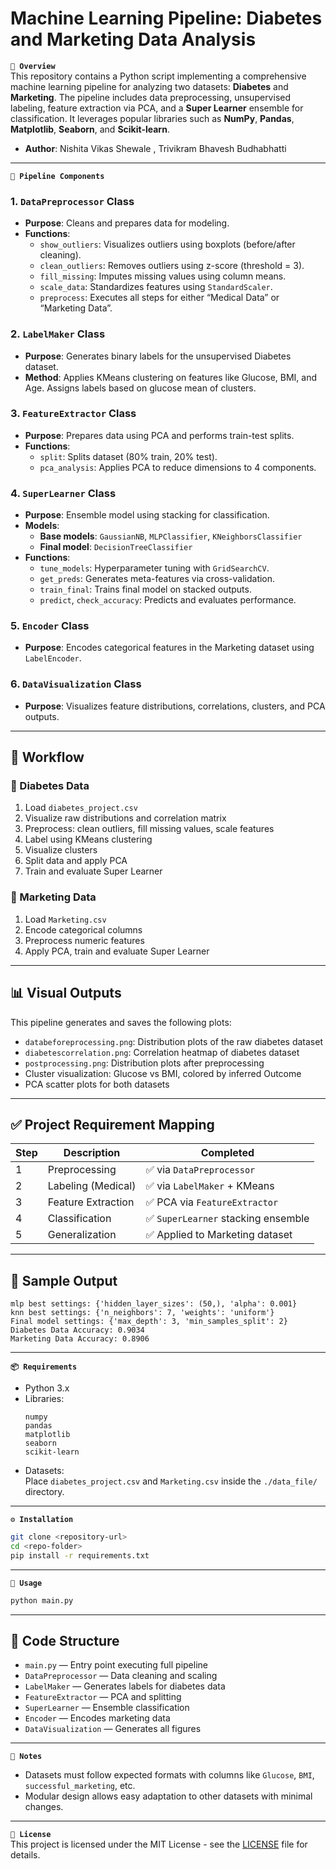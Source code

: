 # Machine Learning Pipeline: Diabetes and Marketing Data Analysis

**`📌 Overview`**  
This repository contains a Python script implementing a comprehensive machine learning pipeline for analyzing two datasets: **Diabetes** and **Marketing**. The pipeline includes data preprocessing, unsupervised labeling, feature extraction via PCA, and a **Super Learner** ensemble for classification. It leverages popular libraries such as **NumPy**, **Pandas**, **Matplotlib**, **Seaborn**, and **Scikit-learn**.

- **Author**: Nishita Vikas Shewale , Trivikram Bhavesh Budhabhatti

---

**`🔧 Pipeline Components`**

### 1. `DataPreprocessor` Class
- **Purpose**: Cleans and prepares data for modeling.
- **Functions**:
  - `show_outliers`: Visualizes outliers using boxplots (before/after cleaning).
  - `clean_outliers`: Removes outliers using z-score (threshold = 3).
  - `fill_missing`: Imputes missing values using column means.
  - `scale_data`: Standardizes features using `StandardScaler`.
  - `preprocess`: Executes all steps for either “Medical Data” or “Marketing Data”.

### 2. `LabelMaker` Class
- **Purpose**: Generates binary labels for the unsupervised Diabetes dataset.
- **Method**: Applies KMeans clustering on features like Glucose, BMI, and Age. Assigns labels based on glucose mean of clusters.

### 3. `FeatureExtractor` Class
- **Purpose**: Prepares data using PCA and performs train-test splits.
- **Functions**:
  - `split`: Splits dataset (80% train, 20% test).
  - `pca_analysis`: Applies PCA to reduce dimensions to 4 components.

### 4. `SuperLearner` Class
- **Purpose**: Ensemble model using stacking for classification.
- **Models**:
  - **Base models**: `GaussianNB`, `MLPClassifier`, `KNeighborsClassifier`
  - **Final model**: `DecisionTreeClassifier`
- **Functions**:
  - `tune_models`: Hyperparameter tuning with `GridSearchCV`.
  - `get_preds`: Generates meta-features via cross-validation.
  - `train_final`: Trains final model on stacked outputs.
  - `predict`, `check_accuracy`: Predicts and evaluates performance.

### 5. `Encoder` Class
- **Purpose**: Encodes categorical features in the Marketing dataset using `LabelEncoder`.

### 6. `DataVisualization` Class
- **Purpose**: Visualizes feature distributions, correlations, clusters, and PCA outputs.

---

## 🧐 Workflow

### 🔹 Diabetes Data
1. Load `diabetes_project.csv`
2. Visualize raw distributions and correlation matrix
3. Preprocess: clean outliers, fill missing values, scale features
4. Label using KMeans clustering
5. Visualize clusters
6. Split data and apply PCA
7. Train and evaluate Super Learner

### 🔹 Marketing Data
1. Load `Marketing.csv`
2. Encode categorical columns
3. Preprocess numeric features
4. Apply PCA, train and evaluate Super Learner

---

## 📊 Visual Outputs

This pipeline generates and saves the following plots:
- `databeforeprocessing.png`: Distribution plots of the raw diabetes dataset
- `diabetescorrelation.png`: Correlation heatmap of diabetes dataset
- `postprocessing.png`: Distribution plots after preprocessing
- Cluster visualization: Glucose vs BMI, colored by inferred Outcome
- PCA scatter plots for both datasets

---

## ✅ Project Requirement Mapping

| Step | Description | Completed |
|------|-------------|-----------|
| 1 | Preprocessing | ✅ via `DataPreprocessor` |
| 2 | Labeling (Medical) | ✅ via `LabelMaker` + KMeans |
| 3 | Feature Extraction | ✅ PCA via `FeatureExtractor` |
| 4 | Classification | ✅ `SuperLearner` stacking ensemble |
| 5 | Generalization | ✅ Applied to Marketing dataset |

---

## 🧪 Sample Output

```text
mlp best settings: {'hidden_layer_sizes': (50,), 'alpha': 0.001}
knn best settings: {'n_neighbors': 7, 'weights': 'uniform'}
Final model settings: {'max_depth': 3, 'min_samples_split': 2}
Diabetes Data Accuracy: 0.9034
Marketing Data Accuracy: 0.8906
```

---

**`📦 Requirements`**
- Python 3.x  
- Libraries:  
  ```
  numpy  
  pandas  
  matplotlib  
  seaborn  
  scikit-learn
  ```
- Datasets:  
  Place `diabetes_project.csv` and `Marketing.csv` inside the `./data_file/` directory.

---

**`⚙️ Installation`**

```bash
git clone <repository-url>
cd <repo-folder>
pip install -r requirements.txt
```

---

**`🚀 Usage`**

```bash
python main.py
```
---
## 📁 Code Structure

- `main.py` — Entry point executing full pipeline
- `DataPreprocessor` — Data cleaning and scaling
- `LabelMaker` — Generates labels for diabetes data
- `FeatureExtractor` — PCA and splitting
- `SuperLearner` — Ensemble classification
- `Encoder` — Encodes marketing data
- `DataVisualization` — Generates all figures

---

**`📝 Notes`**
- Datasets must follow expected formats with columns like `Glucose`, `BMI`, `successful_marketing`, etc.
- Modular design allows easy adaptation to other datasets with minimal changes.

---

**`📄 License`**  
This project is licensed under the MIT License - see the [LICENSE](LICENSE) file for details.
